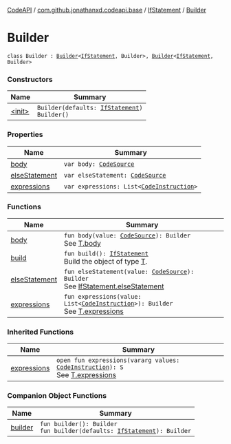 [CodeAPI](../../../index.md) / [com.github.jonathanxd.codeapi.base](../../index.md) / [IfStatement](../index.md) / [Builder](.)

# Builder

`class Builder : `[`Builder`](../../-if-expression-holder/-builder/index.md)`<`[`IfStatement`](../index.md)`, Builder>, `[`Builder`](../../-body-holder/-builder/index.md)`<`[`IfStatement`](../index.md)`, Builder>`

### Constructors

| Name | Summary |
|---|---|
| [&lt;init&gt;](-init-.md) | `Builder(defaults: `[`IfStatement`](../index.md)`)`<br>`Builder()` |

### Properties

| Name | Summary |
|---|---|
| [body](body.md) | `var body: `[`CodeSource`](../../../com.github.jonathanxd.codeapi/-code-source/index.md) |
| [elseStatement](else-statement.md) | `var elseStatement: `[`CodeSource`](../../../com.github.jonathanxd.codeapi/-code-source/index.md) |
| [expressions](expressions.md) | `var expressions: List<`[`CodeInstruction`](../../../com.github.jonathanxd.codeapi/-code-instruction.md)`>` |

### Functions

| Name | Summary |
|---|---|
| [body](body.md) | `fun body(value: `[`CodeSource`](../../../com.github.jonathanxd.codeapi/-code-source/index.md)`): Builder`<br>See [T.body](#) |
| [build](build.md) | `fun build(): `[`IfStatement`](../index.md)<br>Build the object of type [T](#). |
| [elseStatement](else-statement.md) | `fun elseStatement(value: `[`CodeSource`](../../../com.github.jonathanxd.codeapi/-code-source/index.md)`): Builder`<br>See [IfStatement.elseStatement](../else-statement.md) |
| [expressions](expressions.md) | `fun expressions(value: List<`[`CodeInstruction`](../../../com.github.jonathanxd.codeapi/-code-instruction.md)`>): Builder`<br>See [T.expressions](#) |

### Inherited Functions

| Name | Summary |
|---|---|
| [expressions](../../-if-expression-holder/-builder/expressions.md) | `open fun expressions(vararg values: `[`CodeInstruction`](../../../com.github.jonathanxd.codeapi/-code-instruction.md)`): S`<br>See [T.expressions](../../-if-expression-holder/-builder/expressions.md) |

### Companion Object Functions

| Name | Summary |
|---|---|
| [builder](builder.md) | `fun builder(): Builder`<br>`fun builder(defaults: `[`IfStatement`](../index.md)`): Builder` |
